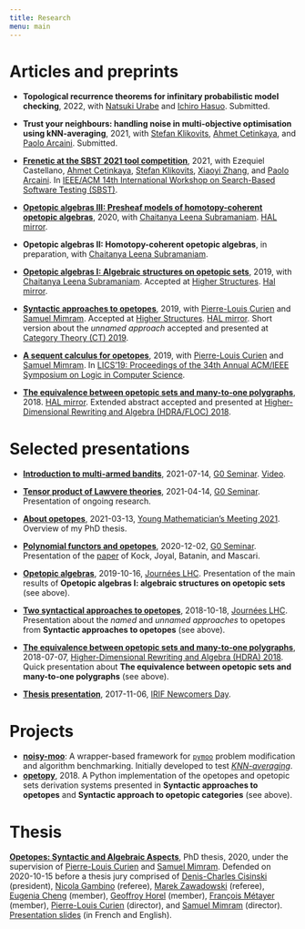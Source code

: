 ```yaml
---
title: Research
menu: main
---
```


# Articles and preprints

* **Topological recurrence theorems for infinitary probabilistic model
  checking**, 2022, with [Natsuki Urabe](https://group-mmm.org/~nurabe) and
  [Ichiro Hasuo](http://group-mmm.org/~ichiro). Submitted.

* **Trust your neighbours: handling noise in multi-objective optimisation using
  kNN-averaging**, 2021, with [Stefan Klikovits](https://klikovits.net/),
  [Ahmet Cetinkaya](http://www.ahmet.ac/), and [Paolo
  Arcaini](http://group-mmm.org/~arcaini/). Submitted.

* [**Frenetic at the SBST 2021 tool
  competition**](https://ieeexplore.ieee.org/document/9476234), 2021, with
  Ezequiel Castellano, [Ahmet Cetinkaya](http://www.ahmet.ac/), [Stefan
  Klikovits](https://klikovits.net/), [Xiaoyi
  Zhang](http://group-mmm.org/~xiaoyi/), and [Paolo
  Arcaini](http://group-mmm.org/~arcaini/). In [IEEE/ACM 14th International
  Workshop on Search-Based Software Testing
  (SBST)](https://ieeexplore.ieee.org/xpl/conhome/9476162/proceeding).

* [**Opetopic algebras III: Presheaf models of homotopy-coherent opetopic
  algebras**](https://arxiv.org/abs/2001.07924), 2020, with [Chaitanya Leena
  Subramaniam](https://sites.google.com/view/chaitanyals). [HAL
  mirror](https://hal.archives-ouvertes.fr/hal-02448208).

* **Opetopic algebras II: Homotopy-coherent opetopic algebras**, in
  preparation, with [Chaitanya Leena
  Subramaniam](https://sites.google.com/view/chaitanyals).

* [**Opetopic algebras I: Algebraic structures on opetopic
  sets**](https://arxiv.org/abs/1911.00907), 2019, with [Chaitanya Leena
  Subramaniam](https://sites.google.com/view/chaitanyals). Accepted at [Higher
  Structures](https://journals.mq.edu.au/index.php/higher_structures/index).
  [Hal mirror](https://hal.archives-ouvertes.fr/hal-02343861).

* [**Syntactic approaches to opetopes**](https://arxiv.org/abs/1903.05848),
  2019, with [Pierre-Louis Curien](https://www.irif.fr/~curien/) and [Samuel
  Mimram](http://www.lix.polytechnique.fr/Labo/Samuel.Mimram/). Accepted at
  [Higher
  Structures](https://journals.mq.edu.au/index.php/higher_structures/index).
  [HAL mirror](https://hal.archives-ouvertes.fr/hal-02064784). Short version
  about the _unnamed approach_ accepted and presented at [Category Theory (CT)
  2019](http://conferences.inf.ed.ac.uk/ct2019/).

* [**A sequent calculus for
  opetopes**](https://dl.acm.org/doi/10.5555/3470152.3470165), 2019, with
  [Pierre-Louis Curien](https://www.irif.fr/~curien/) and [Samuel
  Mimram](http://www.lix.polytechnique.fr/Labo/Samuel.Mimram/). In [LICS’19:
  Proceedings of the 34th Annual ACM/IEEE Symposium on Logic in Computer
  Science](https://dl.acm.org/doi/proceedings/10.5555/3470152).

* [**The equivalence between opetopic sets and many-to-one
  polygraphs**](https://arxiv.org/abs/1806.08645), 2018. [HAL
  mirror](https://hal.archives-ouvertes.fr/hal-01946918). Extended abstract
  accepted and presented at [Higher-Dimensional Rewriting and Algebra
  (HDRA/FLOC) 2018](http://hdra.gforge.inria.fr/).


# Selected presentations

* [**Introduction to multi-armed bandits**](2021-07-g0.pdf), 2021-07-14, [G0
  Seminar](https://group-mmm.org/eratommsd/members/g0-metamathematical-integration/).
  [Video](https://group-mmm.org/videos/MMMSeminar/2021/2021_G0_Seminar/2021_07_14_Ce%cc%81dric_Ho_Thanh.mp4).

* [**Tensor product of Lawvere theories**](2021-04-g0.pdf), 2021-04-14, [G0
  Seminar](https://group-mmm.org/eratommsd/members/g0-metamathematical-integration/).
  Presentation of ongoing research.

* [**About opetopes**](2021-03-ymm.pdf), 2021-03-13, [Young Mathematician’s
  Meeting 2021](https://www.jst.go.jp/kisoken/crest/math-challenge2021/).
  Overview of my PhD thesis.

* [**Polynomial functors and opetopes**](2020-12-g0.pdf), 2020-12-02, [G0
  Seminar](https://group-mmm.org/eratommsd/members/g0-metamathematical-integration/).
  Presentation of the [paper](https://arxiv.org/abs/0706.1033) of Kock, Joyal,
  Batanin, and Mascari.

* [**Opetopic algebras**](2019-10-jlhc.pdf), 2019-10-16, [Journées
  LHC](http://www.lix.polytechnique.fr/Labo/Samuel.Mimram/LHC/journees/2019/07/01/journees.html).
  Presentation of the main results of
  **Opetopic algebras I: algebraic structures on opetopic sets** (see above).

* [**Two syntactical approaches to opetopes**](2018-10-jlhc.pdf), 2018-10-18,
  [Journées
  LHC](http://www.lix.polytechnique.fr/Labo/Samuel.Mimram/LHC/journees).
  Presentation about the _named_ and _unnamed approaches_ to opetopes from
  **Syntactic approaches to opetopes** (see above).

* [**The equivalence between opetopic sets and many-to-one
  polygraphs**](2018-07-hdra.pdf), 2018-07-07, [Higher-Dimensional Rewriting
  and Algebra (HDRA) 2018](http://hdra.gforge.inria.fr/). Quick presentation
  about **The equivalence between opetopic sets and many-to-one polygraphs**
  (see above).

* [**Thesis presentation**](2017-11-thesis-presentation.pdf), 2017-11-06, [IRIF
  Newcomers
  Day](https://www.irif.fr/_media/rencontres/irif2017/newcomer17.pdf).


# Projects

* [**noisy-moo**](https://github.com/altaris/noisy-moo): A wrapper-based
  framework for [`pymoo`](https://pymoo.org/) problem modification and
  algorithm benchmarking. Initially developed to test
  [*KNN-averaging*](https://doi.org/10.1007/978-3-030-85347-1_36).
* [**opetopy**](https://github.com/altaris/opetopy), 2018. A Python
  implementation of the opetopes and opetopic sets derivation systems presented
  in **Syntactic approaches to opetopes** and **Syntactic approach to opetopic
  categories** (see above).


# Thesis

[**Opetopes: Syntactic and Algebraic
Aspects**](https://hal.archives-ouvertes.fr/tel-02968939), PhD thesis, 2020,
under the supervision of [Pierre-Louis Curien](https://www.irif.fr/~curien/)
and [Samuel Mimram](http://www.lix.polytechnique.fr/Labo/Samuel.Mimram/).
Defended on 2020-10-15 before a thesis jury comprised of [Denis-Charles
Cisinski](http://www.mathematik.uni-regensburg.de/cisinski/index.html)
(president), [Nicola Gambino](http://www1.maths.leeds.ac.uk/~pmtng/) (referee),
[Marek Zawadowski](https://www.mimuw.edu.pl/~zawado/) (referee), [Eugenia
Cheng](http://eugeniacheng.com/) (member), [Geoffroy
Horel](https://geoffroy.horel.org/) (member), [François
Métayer](https://www.irif.fr/~metayer/) (member), [Pierre-Louis
Curien](https://www.irif.fr/~curien/) (director), and [Samuel
Mimram](http://www.lix.polytechnique.fr/Labo/Samuel.Mimram/) (director).
[Presentation slides](2020-10-defense.pdf) (in French and English).
